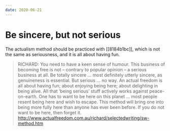 ```yaml
---
date: 2020-06-21
---
```


# Be sincere, but not serious

The actualism method should be practiced with [[8184b1bc]], which is not the same as seriousness, and it is all about having fun.

> RICHARD: You need to have a keen sense of humour. This business of becoming free is not – contrary to popular opinion – a serious business at all. Be totally sincere ... most definitely utterly sincere, as genuineness is essential. But serious ... no way. An actual freedom is all about having fun; about enjoying being here; about delighting in being alive. All that ‘being serious’ stuff actively works against peace-on-earth. One has to want to be here on this planet ... most people resent being here and wish to escape. This method will bring one into being more fully here than anyone has ever been before. If you do not want to be here, then forget it. <http://www.actualfreedom.com.au/richard/selectedwriting/sw-method.htm>

